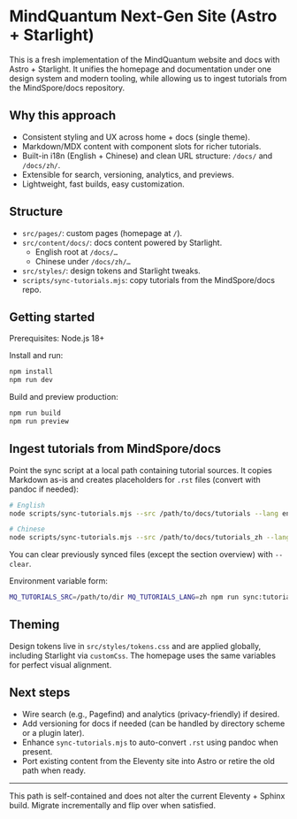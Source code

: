 # MindQuantum Next-Gen Site (Astro + Starlight)

This is a fresh implementation of the MindQuantum website and docs with Astro + Starlight. It unifies the homepage and documentation under one design system and modern tooling, while allowing us to ingest tutorials from the MindSpore/docs repository.

## Why this approach
- Consistent styling and UX across home + docs (single theme).
- Markdown/MDX content with component slots for richer tutorials.
- Built-in i18n (English + Chinese) and clean URL structure: `/docs/` and `/docs/zh/`.
- Extensible for search, versioning, analytics, and previews.
- Lightweight, fast builds, easy customization.

## Structure
- `src/pages/`: custom pages (homepage at `/`).
- `src/content/docs/`: docs content powered by Starlight.
  - English root at `/docs/…`
  - Chinese under `/docs/zh/…`
- `src/styles/`: design tokens and Starlight tweaks.
- `scripts/sync-tutorials.mjs`: copy tutorials from the MindSpore/docs repo.

## Getting started
Prerequisites: Node.js 18+

Install and run:

```bash
npm install
npm run dev
```

Build and preview production:

```bash
npm run build
npm run preview
```

## Ingest tutorials from MindSpore/docs
Point the sync script at a local path containing tutorial sources. It copies Markdown as-is and creates placeholders for `.rst` files (convert with pandoc if needed):

```bash
# English
node scripts/sync-tutorials.mjs --src /path/to/docs/tutorials --lang en

# Chinese
node scripts/sync-tutorials.mjs --src /path/to/docs/tutorials_zh --lang zh
```

You can clear previously synced files (except the section overview) with `--clear`.

Environment variable form:

```bash
MQ_TUTORIALS_SRC=/path/to/dir MQ_TUTORIALS_LANG=zh npm run sync:tutorials
```

## Theming
Design tokens live in `src/styles/tokens.css` and are applied globally, including Starlight via `customCss`. The homepage uses the same variables for perfect visual alignment.

## Next steps
- Wire search (e.g., Pagefind) and analytics (privacy-friendly) if desired.
- Add versioning for docs if needed (can be handled by directory scheme or a plugin later).
- Enhance `sync-tutorials.mjs` to auto-convert `.rst` using pandoc when present.
- Port existing content from the Eleventy site into Astro or retire the old path when ready.

---

This path is self-contained and does not alter the current Eleventy + Sphinx build. Migrate incrementally and flip over when satisfied.
